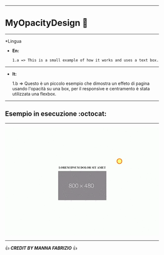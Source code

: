 ------------------------------------------------------------------------------------------------------------------------------------------

# MyOpacityDesign :metal: 

------------------------------------------------------------------------------------------------------------------------------------------

*Lingua
  * **En:**

        1.a => This is a small example of how it works and uses a text box.

------------------------------------------------------------------------------------------------------------------------------------------

  * **It:**

     1.b => Questo è un piccolo esempio che dimostra un effeto di pagina usando l'opacità su una box, per il responsive e centramento è    stata utilizzata una flexbox.

-----------------------------------------------------------------------------------------------------------------------------------------

## Esempio in esecuzione :octocat:

------------------------------------------------------------------------------------------------------------------------------------------

![Alt text](video-to-gif.gif) 

------------------------------------------------------------------------------------------------------------------------------------------

:+1: ***CREDIT BY MANNA FABRIZIO*** :+1: 
